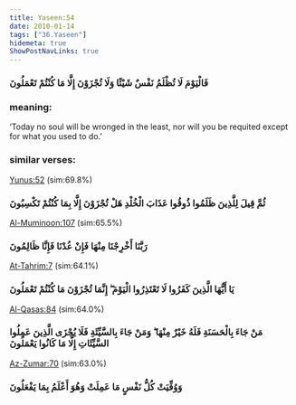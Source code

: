```yaml
---
title: Yaseen:54
date: 2010-01-14
tags: ["36.Yaseen"]
hidemeta: true 
ShowPostNavLinks: true 
---
```

### فَالْيَوْمَ لَا تُظْلَمُ نَفْسٌ شَيْئًا وَلَا تُجْزَوْنَ إِلَّا مَا كُنْتُمْ تَعْمَلُونَ
### meaning: 
‘Today no soul will be wronged in the least, nor will you be requited except for what you used to do.’
### similar verses: 

[Yunus:52](/10/52) (sim:69.8%)

### ثُمَّ قِيلَ لِلَّذِينَ ظَلَمُوا ذُوقُوا عَذَابَ الْخُلْدِ هَلْ تُجْزَوْنَ إِلَّا بِمَا كُنْتُمْ تَكْسِبُونَ

[Al-Muminoon:107](/23/107) (sim:65.5%)

### رَبَّنَا أَخْرِجْنَا مِنْهَا فَإِنْ عُدْنَا فَإِنَّا ظَالِمُونَ

[At-Tahrim:7](/66/7) (sim:64.1%)

### يَا أَيُّهَا الَّذِينَ كَفَرُوا لَا تَعْتَذِرُوا الْيَوْمَ ۖ إِنَّمَا تُجْزَوْنَ مَا كُنْتُمْ تَعْمَلُونَ

[Al-Qasas:84](/28/84) (sim:64.0%)

### مَنْ جَاءَ بِالْحَسَنَةِ فَلَهُ خَيْرٌ مِنْهَا ۖ وَمَنْ جَاءَ بِالسَّيِّئَةِ فَلَا يُجْزَى الَّذِينَ عَمِلُوا السَّيِّئَاتِ إِلَّا مَا كَانُوا يَعْمَلُونَ

[Az-Zumar:70](/39/70) (sim:63.0%)

### وَوُفِّيَتْ كُلُّ نَفْسٍ مَا عَمِلَتْ وَهُوَ أَعْلَمُ بِمَا يَفْعَلُونَ
